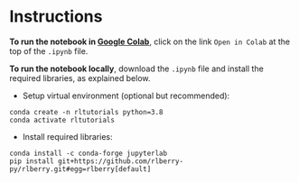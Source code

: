 # Instructions

**To run the notebook in [Google Colab](https://colab.research.google.com/)**, click on the link
`Open in Colab` at the top of the `.ipynb` file.


**To run the notebook locally**, download the `.ipynb` file and install the required libraries,
as explained below.

* Setup virtual environment (optional but recommended):

```
conda create -n rltutorials python=3.8
conda activate rltutorials
```

* Install required libraries:

```
conda install -c conda-forge jupyterlab
pip install git+https://github.com/rlberry-py/rlberry.git#egg=rlberry[default]
```

